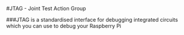 <!--
---
name: JTAG
class: interface
type: pinout
description: Raspberry Pi JTAG pins
pin:
  'bcm4':
    name: TDI (Alt5)
  'bcm5':
    name: TDO (Alt5)
  'bcm6':
    name: RTCK (Alt5)
  'bcm12':
    name: TMS (Alt5)
  'bcm13':
    name: TCK (Alt5)
  'bcm22':
    name: TRST (Alt4)
  'bcm23':
    name: RTCK (Alt4)
  'bcm24':
    name: TDO (Alt4)
  'bcm25':
    name: TCK (Alt4)
  'bcm26':
    name: TDI (Alt4)
  'bcm27':
    name: TMS (Alt4)
-->
#JTAG - Joint Test Action Group

###JTAG is a standardised interface for debugging integrated circuits which you can use to debug your Raspberry Pi